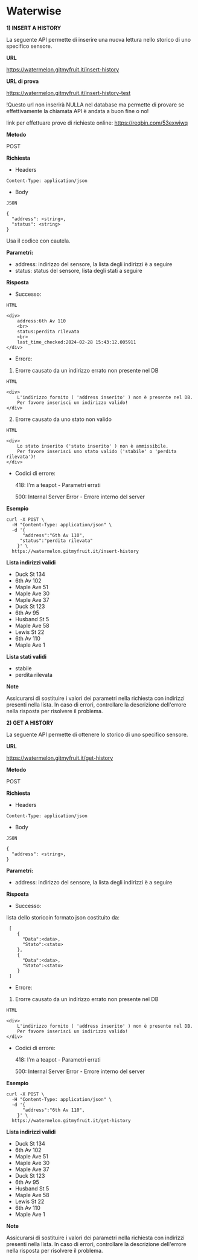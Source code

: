 # Waterwise

**1) INSERT A HISTORY**

La seguente API permette di inserire una nuova lettura nello storico di uno specifico sensore.

**URL**

https://watermelon.gitmyfruit.it/insert-history

**URL di prova**
 
https://watermelon.gitmyfruit.it/insert-history-test

!Questo url non inserirà NULLA nel database ma permette di provare se effettivamente la chiamata API è andata a buon fine o no!

link per effettuare prove di richieste online: https://reqbin.com/53exwiwq

**Metodo**

POST

**Richiesta**

* Headers

```
Content-Type: application/json 
```

* Body 
```
JSON

{
  "address": <string>,
  "status": <string>
}
```

Usa il codice con cautela.

**Parametri:**

* address: indirizzo del sensore, la lista degli indirizzi è a seguire
* status: status del sensore, lista degli stati a seguire


**Risposta**

* Successo:

```
HTML

<div> 
    address:6th Av 110 
    <br> 
    status:perdita rilevata
    <br> 
    last_time_checked:2024-02-28 15:43:12.005911
</div>
```


* Errore:


1) Erorre causato da un indirizzo errato non presente nel DB
```
HTML

<div> 
    L'indirizzo fornito ( 'address inserito' ) non è presente nel DB. 
    Per favore inserisci un indirizzo valido! 
</div>
```

2) Erorre causato da uno stato non valido
```
HTML

<div> 
    Lo stato inserito ('stato inserito' ) non è ammissibile. 
    Per favore inserisci uno stato valido ('stabile' o 'perdita rilevata')! 
</div>
```

* Codici di errore:

    418: I'm a teapot - Parametri errati

    500: Internal Server Error - Errore interno del server

**Esempio**

```
curl -X POST \
  -H "Content-Type: application/json" \
  -d '{
      "address":"6th Av 110",
     "status":"perdita rilevata"
    }' \
  https://watermelon.gitmyfruit.it/insert-history
```

**Lista indirizzi validi**

* Duck St 134
* 6th Av 102
* Maple Ave 51
* Maple Ave 30
* Maple Ave 37
* Duck St 123
* 6th Av 95
* Husband St 5
* Maple Ave 58
* Lewis St 22
* 6th Av 110
* Maple Ave 1


**Lista stati validi**

* stabile
* perdita rilevata

  

**Note**

Assicurarsi di sostituire i valori dei parametri nella richiesta con indirizzi presenti nella lista.
In caso di errori, controllare la descrizione dell'errore nella risposta per risolvere il problema.





**2) GET A HISTORY**

La seguente API permette di ottenere lo storico di uno specifico sensore.

**URL**

https://watermelon.gitmyfruit.it/get-history

**Metodo**

POST

**Richiesta**

* Headers

```
Content-Type: application/json 
```

* Body 
```
JSON

{
  "address": <string>,
}
```

**Parametri:**

* address: indirizzo del sensore, la lista degli indirizzi è a seguire

**Risposta**

* Successo:

lista dello storicoin formato json costituito da:

```
 [
    {
      "Data":<data>,
      "Stato":<stato>
    },
    {
      "Data":<data>,
      "Stato":<stato>
    }
 ]
```

* Errore:


1) Erorre causato da un indirizzo errato non presente nel DB
```
HTML

<div> 
    L'indirizzo fornito ( 'address inserito' ) non è presente nel DB. 
    Per favore inserisci un indirizzo valido! 
</div>
```

* Codici di errore:

    418: I'm a teapot - Parametri errati

    500: Internal Server Error - Errore interno del server

**Esempio**

```
curl -X POST \
  -H "Content-Type: application/json" \
  -d '{
      "address":"6th Av 110",
    }' \
  https://watermelon.gitmyfruit.it/get-history
```

**Lista indirizzi validi**

* Duck St 134
* 6th Av 102
* Maple Ave 51
* Maple Ave 30
* Maple Ave 37
* Duck St 123
* 6th Av 95
* Husband St 5
* Maple Ave 58
* Lewis St 22
* 6th Av 110
* Maple Ave 1


**Note**

Assicurarsi di sostituire i valori dei parametri nella richiesta con indirizzi presenti nella lista.
In caso di errori, controllare la descrizione dell'errore nella risposta per risolvere il problema.

